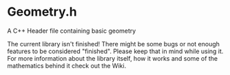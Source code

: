 # Geometry.h
A C++ Header file containing basic geometry 

The current library isn't finished! There might be some bugs or not enough features to be considered "finished". Please keep that in mind while using it. For more information about the library itself, how it works and some of the mathematics behind it check out the Wiki.
